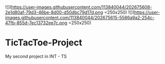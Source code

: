 ![](https://user-images.githubusercontent.com/113840044/202675608-2e1d80af-79d3-46be-8d00-d50dbc79d17d.png =250x250)
![](https://user-images.githubusercontent.com/113840044/202675615-5586a9a2-254c-47fb-855d-7ec13732ee7c.png =250x250)
# TicTacToe-Project
My second project in INT - TS
